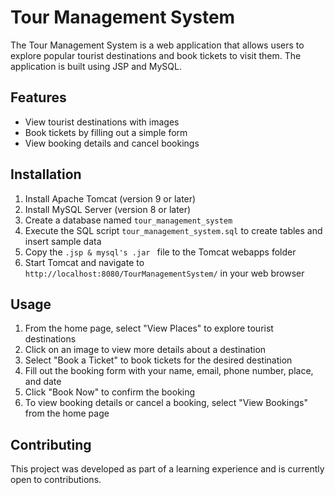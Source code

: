 # Tour Management System

The Tour Management System is a web application that allows users to explore popular tourist destinations and book tickets to visit them. The application is built using JSP and MySQL.

## Features

- View tourist destinations with images
- Book tickets by filling out a simple form
- View booking details and cancel bookings

## Installation

1. Install Apache Tomcat (version 9 or later)
2. Install MySQL Server (version 8 or later)
3. Create a database named `tour_management_system`
4. Execute the SQL script `tour_management_system.sql` to create tables and insert sample data
5. Copy the `.jsp & mysql's .jar ` file to the Tomcat webapps folder
6. Start Tomcat and navigate to `http://localhost:8080/TourManagementSystem/` in your web browser

## Usage

1. From the home page, select "View Places" to explore tourist destinations
2. Click on an image to view more details about a destination
3. Select "Book a Ticket" to book tickets for the desired destination
4. Fill out the booking form with your name, email, phone number, place, and date
5. Click "Book Now" to confirm the booking
6. To view booking details or cancel a booking, select "View Bookings" from the home page

## Contributing

This project was developed as part of a learning experience and is currently open to contributions.
